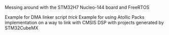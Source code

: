 Messing around with the STM32H7 Nucleo-144 board and FreeRTOS

Example for DMA linker script *trick*
Example for using Atollic Packs implementation on a way to link with CMSIS DSP with projects generated by STM32CubeMX
